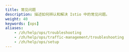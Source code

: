 ```yaml
---
title: 常见问题
description: 描述如何辨认和解决 Istio 中的常见问题。
weight: 40
keywords: [ops]
aliases:
    - /zh/help/ops/troubleshooting
    - /zh/help/ops/traffic-management/troubleshooting
    - /zh/help/ops/setup
---
```

